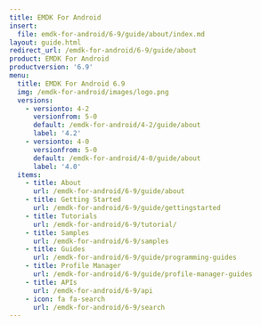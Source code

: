 ```yaml
---
title: EMDK For Android
insert:
  file: emdk-for-android/6-9/guide/about/index.md
layout: guide.html
redirect_url: /emdk-for-android/6-9/guide/about
product: EMDK For Android
productversion: '6.9'
menu:
  title: EMDK For Android 6.9
  img: /emdk-for-android/images/logo.png
  versions:
    - versionto: 4-2
      versionfrom: 5-0
      default: /emdk-for-android/4-2/guide/about
      label: '4.2'
    - versionto: 4-0
      versionfrom: 5-0
      default: /emdk-for-android/4-0/guide/about
      label: '4.0'
  items:
    - title: About
      url: /emdk-for-android/6-9/guide/about
    - title: Getting Started
      url: /emdk-for-android/6-9/guide/gettingstarted
    - title: Tutorials
      url: /emdk-for-android/6-9/tutorial/
    - title: Samples
      url: /emdk-for-android/6-9/samples
    - title: Guides
      url: /emdk-for-android/6-9/guide/programming-guides
    - title: Profile Manager
      url: /emdk-for-android/6-9/guide/profile-manager-guides
    - title: APIs
      url: /emdk-for-android/6-9/api
    - icon: fa fa-search
      url: /emdk-for-android/6-9/search
---
```


